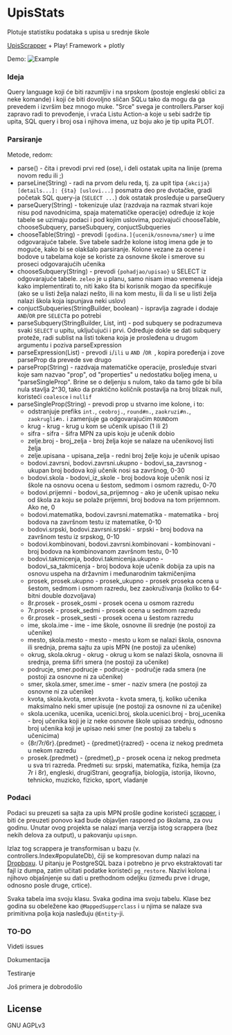 # UpisStats
Plotuje statistiku podataka s upisa u srednje škole

[UpisScrapper](https://github.com/luq-0/UpisScrapper) + Play! Framework + plotly

Demo: ![Example](http://i.imgur.com/RXxeoiC.png)

### Ideja
Query language koji će biti razumljiv i na srpskom (postoje engleski oblici za neke komande) i koji će biti dovoljno sličan SQLu tako da mogu da ga prevedem i izvršim bez mnogo muke. "Srce" svega je controllers.Parser koji zapravo radi to prevođenje, i vraća Listu Action-a koje u sebi sadrže tip upita, SQL query i broj osa i njihova imena, uz boju ako je tip upita PLOT.


### Parsiranje
Metode, redom:
- parse() - čita i prevodi prvi red (ose), i deli ostatak upita na linije (prema novom redu ili ;)
- parseLine(String) - radi na prvom delu reda, tj. za upit tipa `{akcija} [details...]: {šta} [uslovi...]` posmatra deo pre dvotačke, gradi početak SQL query-ja (`SELECT ...`) dok ostatak prosleđuje u parseQuery
- parseQuery(String) - tokenizuje ulaz (razdvaja na razmak stvari koje nisu pod navodnicima, spaja matematičke operacije) određuje iz koje tabele se uzimaju podaci i pod kojim uslovima, pozivajući chooseTable, chooseSubquery, parseSubquery, conjuctSubqueries
- chooseTable(String) - prevodi `[godina.]{ucenik/osnovna/smer}` u ime odgovarajuće tabele. Sve tabele sadrže kolone istog imena gde je to moguće, kako bi se olakšalo parsiranje. Kolone vezane za ocene i bodove u tabelama koje se koriste za osnovne škole i smerove su proseci odgovarajućih učenika
- chooseSubquery(String) - prevodi `{pohadjao/upisao}` u SELECT iz odgovarajuće tabele. `zeleo` je u planu, samo nisam imao vremena i ideja kako implementirati to, niti kako šta bi korisnik mogao da specifikuje (ako se u listi želja nalazi nešto, ili na kom mestu, ili da li se u listi želja nalazi škola koja ispunjava neki uslov)
- conjuctSubqueries(StringBuilder, boolean) - ispravlja zagrade i dodaje `AND`/`OR` pre `SELECT`a po potrebi
- parseSubquery(StringBuilder, List<String>, int) - pod subquery se podrazumeva svaki `SELECT` u upitu, uključujući i prvi. Određuje dokle se dati subquery proteže, radi sublist na listi tokena koja je prosleđena u drugom argumentu i poziva parseExpression 
- parseExpression(List<String>) - prevodi `i`/`ili` u `AND `/`OR `, kopira poređenja i zove parseProp da prevede sve drugo
- parseProp(String) - razdvaja matematičke operacije, prosleđuje stvari koje sam nazvao "prop", od "properties" u nedostatku boljeg imena, u "parseSingleProp". Brine se o deljenju s nulom, tako da tamo gde bi bila nula stavlja 2^30, tako da praktično količnik postavlja na broj blizak nuli, koristeći `coalesce` i `nullif`
- parseSingleProp(String) - prevodi prop u stvarno ime kolone, i to:
  - odstranjuje prefiks `int.`, `ceobroj.`, `round#n.`, `zaokruzi#n.`, `zaokrugli#n.` i zamenjuje ga odgovarajućim `ROUND`om
  - krug - krug - krug u kom se učenik upisao (1 ili 2)
  - sifra - sifra - šifra MPN za upis koju je učenik dobio
  - zelje.broj - broj_zelja - broj želja koje se nalaze na učenikovoj listi želja
  - zelje.upisana - upisana_zelja - redni broj želje koju je učenik upisao
  - bodovi.zavrsni, bodovi.zavrsni.ukupno - bodovi_sa_zavrsnog - ukupan broj bodova koji učenik nosi sa završnog, 0-30
  - bodovi.skola - bodovi_iz_skole - broj bodova koje učenik nosi iz škole na osnovu ocena u šestom, sedmom i osmom razredu, 0-70
  - bodovi.prijemni - bodovi_sa_prijemnog - ako je učenik upisao neku od škola za koju se polaže prijemni, broj bodova na tom prijemnom. Ako ne, 0
  - bodovi.matematika, bodovi.zavrsni.matematika - matematika - broj bodova na završnom testu iz matematike, 0-10
  - bodovi.srpski, bodovi.zavrsni.srpski - srpski - broj bodova na završnom testu iz srpskog, 0-10
  - bodovi.kombinovani, bodovi.zavrsni.kombinovani - kombinovani - broj bodova na kombinovanom završnom testu, 0-10
  - bodovi.takmicenja, bodovi.takmicenja.ukupno - bodovi_sa_takmicenja - broj bodova koje učenik dobija za upis na osnovu uspeha na državnim i međunarodnim takmičenjima
  - prosek, prosek.ukupno - prosek_ukupno - prosek proseka ocena u šestom, sedmom i osmom razredu, bez zaokruživanja (koliko to 64-bitni double dozvoljava)
  - 8r.prosek - prosek_osmi - prosek ocena u osmom razredu
  - 7r.prosek - prosek_sedmi - prosek ocena u sedmom razredu
  - 6r.prosek - prosek_sesti - prosek ocena u šestom razredu
  - ime, skola.ime - ime - ime škole, osnovne ili srednje (ne postoji za učenike)
  - mesto, skola.mesto - mesto - mesto u kom se nalazi škola, osnovna ili srednja, prema sajtu za upis MPN (ne postoji za učenike)
  - okrug, skola.okrug - okrug - okrug u kom se nalazi škola, osnovna ili srednja, prema šifri smera (ne postoji za učenike)
  - podrucje, smer.podrucje - podrucje - područje rada smera (ne postoji za osnovne ni za učenike)
  - smer, skola.smer, smer.ime - smer - naziv smera (ne postoji za osnovne ni za učenike)
  - kvota, skola.kvota, smer.kvota - kvota smera, tj. koliko učenika maksimalno neki smer upisuje (ne postoji za osnovne ni za učenike)
  - skola.ucenika, ucenika, ucenici.broj, skola.ucenici.broj - broj_ucenika - broj učenika koji je iz neke osnovne škole upisao srednju, odnosno broj učenika koji je upisao neki smer (ne postoji za tabelu s učenicima)
  - {8r/7r/6r}.{predmet} - {predmet}{razred} - ocena iz nekog predmeta u nekom razredu
  - prosek.{predmet} - {predmet}_p - prosek ocena iz nekog predmeta u sva tri razreda. Predmeti su: srpski, matematika, fizika, hemija (za 7r i 8r), engleski, drugiStrani, geografija, biologija, istorija, likovno, tehnicko, muzicko, fizicko, sport, vladanje
   
  
### Podaci
Podaci su preuzeti sa sajta za upis MPN prošle godine koristeći [scrapper](https://github.com/luq-0/Upis15Crawler), i biti će preuzeti ponovo kad bude objavljen raspored po školama, za ovu godinu. Unutar ovog projekta se nalazi manja verzija istog scrappera (bez nekih delova za output), u pakovanju `upismpn`.

Izlaz tog scrappera je transformisan u bazu (v. controllers.Index#populateDb), čiji se kompresovan dump nalazi na [Dropboxu](https://www.dropbox.com/s/9dhp48bgy8p16vz/upisdb060217.tar.xz?dl=0). U pitanju je PostgreSQL baza i potrebno je prvo ekstraktovati tar fajl iz dumpa, zatim učitati podatke koristeći `pg_restore`. Nazivi kolona i njihovo objašnjenje su dati u prethodnom odeljku (između prve i druge, odnosno posle druge, crtice).

Svaka tabela ima svoju klasu. Svaka godina ima svoju tabelu. Klase bez godina su obeležene kao `@MappedSupperclass` i u njima se nalaze sva primitivna polja koja nasleđuju `@Entity`-ji.

### TO-DO
Videti issues

Dokumentacija

Testiranje

Još primera je dobrodošlo

## License
GNU AGPLv3
